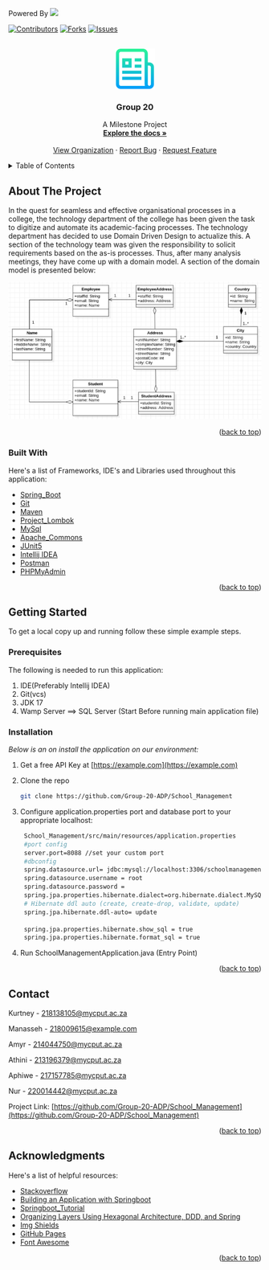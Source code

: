 <div id="top"></div>

<!-- PROJECT SHIELDS -->
<!--
*** I'm using markdown "reference style" links for readability.
*** Reference links are enclosed in brackets [ ] instead of parentheses ( ).
*** See the bottom of this document for the declaration of the reference variables
*** for contributors-url, forks-url, etc. This is an optional, concise syntax you may use.
*** https://www.markdownguide.org/basic-syntax/#reference-style-links
-->
Powered By
<img src="https://img.shields.io/badge/Spring_Boot-F2F4F9?style=for-the-badge&logo=spring-boot" />

[![Contributors][contributors-shield]][contributors-url]
[![Forks][forks-shield]][forks-url]
[![Issues][issues-shield]][issues-url]



<!-- PROJECT LOGO -->
<br />
<div align="center">
  <a href="https://github.com/Group-20-ADP/School_Managemente">
    <img src="images/logo.png" alt="Logo" width="80" height="80">
  </a>

<h3 align="center">Group 20</h3>

  <p align="center">
    A Milestone Project
    <br />
    <a href="https://github.com/Group-20-ADP/School_Management"><strong>Explore the docs »</strong></a>
    <br />
    <br />
    <a href="https://github.com/Group-20-ADP">View Organization</a>
    ·
    <a href="https://github.com/Group-20-ADP/School_Management/issues">Report Bug</a>
    ·
    <a href="https://github.com/Group-20-ADP/School_Management/issues">Request Feature</a>
  </p>
</div>



<!-- TABLE OF CONTENTS -->
<details>
  <summary>Table of Contents</summary>
  <ol>
    <li>
      <a href="#about-the-project">About The Project</a>
      <ul>
        <li><a href="#built-with">Built With</a></li>
      </ul>
    </li>
    <li>
      <a href="#getting-started">Getting Started</a>
      <ul>
        <li><a href="#prerequisites">Prerequisites</a></li>
        <li><a href="#installation">Installation</a></li>
      </ul>
    </li>
    <li><a href="#contact">Contact</a></li>
    <li><a href="#acknowledgments">Acknowledgments</a></li>
  </ol>
</details>



<!-- ABOUT THE PROJECT -->
## About The Project

In the quest for seamless and effective organisational processes in a college, the technology
department of the college has been given the task to digitize and automate its academic-facing
processes.
The technology department has decided to use Domain Driven Design to actualize this. A section of
the technology team was given the responsibility to solicit requirements based on the as-is processes.
Thus, after many analysis meetings, they have come up with a domain model. A section of the domain
model is presented below:

[![Product Name Screen Shot][product-screenshot]](https://example.com)

<p align="right">(<a href="#top">back to top</a>)</p>



### Built With

Here's a list of Frameworks, IDE's and Libraries used throughout this application:

* [Spring_Boot](https://spring.io/projects/spring-boot)
* [Git](https://git-scm.com/)
* [Maven](https://maven.apache.org/)
* [Project_Lombok](https://projectlombok.org/)
* [MySql](https://mysql.com)
* [Apache_Commons](https://commons.apache.org/)
* [JUnit5](https://junit.org/junit5/)
* [Intellij IDEA](https://jetbrains.com/idea/)
* [Postman](https://www.postman.com/)
* [PHPMyAdmin](https://www.phpmyadmin.net/)


<p align="right">(<a href="#top">back to top</a>)</p>



<!-- GETTING STARTED -->
## Getting Started

To get a local copy up and running follow these simple example steps.

### Prerequisites

The following is needed to run this application:

1. IDE(Preferably Intellij IDEA)
2. Git(vcs)
3. JDK 17
4. Wamp Server ==> SQL Server (Start Before running main application file)


### Installation

_Below is an on install the application on our environment:_

1. Get a free API Key at [https://example.com](https://example.com)
2. Clone the repo
   ```sh
   git clone https://github.com/Group-20-ADP/School_Management
   ```
3. Configure application.properties port and database port to your appropriate localhost:
   ```sh
    School_Management/src/main/resources/application.properties
    #port config
    server.port=8088 //set your custom port
    #dbconfig
    spring.datasource.url= jdbc:mysql://localhost:3306/schoolmanagementdb //(create dbname:schoolmanagementdb) and set your local port
    spring.datasource.username = root
    spring.datasource.password =
    spring.jpa.properties.hibernate.dialect=org.hibernate.dialect.MySQL8Dialect
    # Hibernate ddl auto (create, create-drop, validate, update)
    spring.jpa.hibernate.ddl-auto= update
    
    spring.jpa.properties.hibernate.show_sql = true
    spring.jpa.properties.hibernate.format_sql = true
   ```

4. Run SchoolManagementApplication.java (Entry Point)

<p align="right">(<a href="#top">back to top</a>)</p>




<!-- CONTACT -->
## Contact

Kurtney - 218138105@mycput.ac.za

Manasseh - 218009615@example.com

Amyr  - 214044750@mycput.ac.za

Athini - 213196379@mycput.ac.za

Aphiwe - 217157785@mycput.ac.za

Nur - 220014442@mycput.ac.za

Project Link: [https://github.com/Group-20-ADP/School_Management](https://github.com/Group-20-ADP/School_Management)

<p align="right">(<a href="#top">back to top</a>)</p>



<!-- ACKNOWLEDGMENTS -->
## Acknowledgments

Here's a list of helpful resources:

* [Stackoverflow](https://stackoverflow.com/questions/tagged/spring-boot)
* [Building an Application with Springboot](https://spring.io/guides/gs/spring-boot/)
* [Springboot_Tutorial](https://www.tutorialspoint.com/spring_boot/index.htm)
* [Organizing Layers Using Hexagonal Architecture, DDD, and Spring](https://grid.malven.co/)
* [Img Shields](https://shields.io)
* [GitHub Pages](https://pages.github.com)
* [Font Awesome](https://fontawesome.com)

<p align="right">(<a href="#top">back to top</a>)</p>



<!-- MARKDOWN LINKS & IMAGES -->
<!-- https://www.markdownguide.org/basic-syntax/#reference-style-links -->
[contributors-shield]: https://img.shields.io/github/contributors/Group-20-ADP/School_Management?style=flat-square
[contributors-url]: https://github.com/Group-20-ADP/School_Management/graphs/contributors
[forks-shield]: https://img.shields.io/github/forks/Group-20-ADP/School_Management?style=flat-square
[forks-url]: https://github.com/Group-20-ADP/School_Management/network/members
[issues-shield]: https://img.shields.io/github/issues/Group-20-ADP/School_Management?style=flat-square
[issues-url]: https://github.com/Group-20-ADP/School_Management/issues
[product-screenshot]: images/screenshot.png
